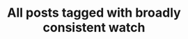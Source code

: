 ---
layout: tag
title: "All posts tagged with broadly consistent watch"
permalink: /weblog/tags/broadly-consistent-watch/
taxonomy: broadly consistent watch
---
